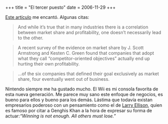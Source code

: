 +++
title = "El tercer puesto"
date = 2006-11-29
+++

[Este artículo](http://www.newyorker.com/talk/content/articles/061204ta_talk_surowiecki) me encantó. Algunas citas:

> And while it’s true that in many industries there is a correlation between market share and profitability, one doesn’t necessarily lead to the other.

> A recent survey of the evidence on market share by J. Scott Armstrong and Kesten C. Green found that companies that adopt what they call “competitor-oriented objectives” actually end up hurting their own profitability.

> …of the six companies that defined their goal exclusively as market share, four eventually went out of business.

Nintendo siempre me ha gustado mucho. El Wii es mi consola favorita de esta nueva generación. Me parece muy sano este enfoque de negocios, es bueno para ellos y bueno para los demás. Lástima que todavía existan empresarios poderoso con un pensamiento como el de [Larry Ellison](http://en.wikipedia.org/wiki/Larry_Ellison), quien es famoso por citar a Genghis Khan a la hora de expresar su forma de actuar:_“Winning is not enough. All others must lose.”_

